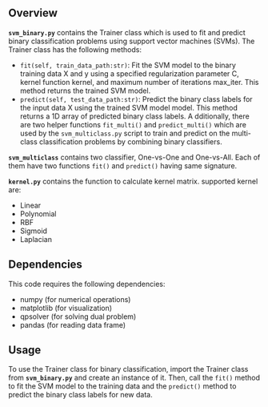 ## Overview
**`svm_binary.py`** contains the Trainer class which is used to fit and predict binary classification problems using support vector machines (SVMs). The Trainer class has the following methods:

 - `fit(self, train_data_path:str)`: Fit the SVM model to the binary training data X and y using a specified regularization parameter C, kernel function kernel, and maximum number of iterations max_iter. This method returns the trained SVM model.
 - `predict(self, test_data_path:str)`: Predict the binary class labels for the input data X using the trained SVM model model. This method returns a 1D array of predicted binary class labels.
A
dditionally, there are two helper functions `fit_multi()` and `predict_multi()` which are used by the `svm_multiclass.py` script to train and predict on the multi-class classification problems by combining binary classifiers.

**`svm_multiclass`** contains two classifier, One-vs-One and One-vs-All. Each of them have two functions `fit()` and `predict()` having same signature.

**`kernel.py`** contains the function to calculate kernel matrix.
supported kernel are:
 - Linear
 - Polynomial
 - RBF
 - Sigmoid
 - Laplacian


## Dependencies
This code requires the following dependencies:

 - numpy (for numerical operations)
 - matplotlib (for visualization)
 - qpsolver (for solving dual problem)
 - pandas (for reading data frame)

## Usage
To use the Trainer class for binary classification, import the Trainer class from **`svm_binary.py`** and create an instance of it. Then, call the `fit()` method to fit the SVM model to the training data and the `predict()` method to predict the binary class labels for new data.
